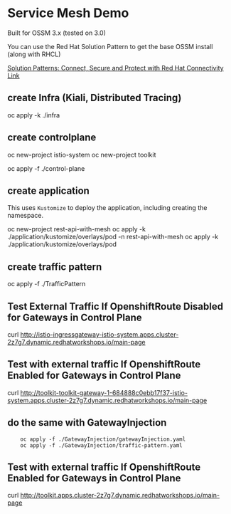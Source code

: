 # Service Mesh Demo

Built for OSSM 3.x (tested on 3.0)

You can use the Red Hat Solution Pattern to get the base OSSM install (along with RHCL)

[Solution Patterns: Connect, Secure and Protect with Red Hat Connectivity Link](https://www.solutionpatterns.io/soln-pattern-connectivity-link/solution-patter)

## create Infra (Kiali, Distributed Tracing)
oc apply -k ./infra

## create controlplane
oc new-project istio-system
oc new-project toolkit

oc apply -f ./control-plane

## create application
This uses `Kustomize` to deploy the application, including creating the namespace.

oc new-project rest-api-with-mesh
oc apply -k ./application/kustomize/overlays/pod -n rest-api-with-mesh
oc apply -k ./application/kustomize/overlays/pod

## create traffic pattern
oc apply -f ./TrafficPattern

## Test External Traffic If OpenshiftRoute Disabled for Gateways in Control Plane
curl http://istio-ingressgateway-istio-system.apps.cluster-2z7g7.dynamic.redhatworkshops.io/main-page

## Test with external traffic If OpenshiftRoute Enabled for Gateways in Control Plane
curl http://toolkit-toolkit-gateway-1-684888c0ebb17f37-istio-system.apps.cluster-2z7g7.dynamic.redhatworkshops.io/main-page

## do the same with GatewayInjection
``` 
    oc apply -f ./GatewayInjection/gatewayInjection.yaml
    oc apply -f ./GatewayInjection/traffic-pattern.yaml
```    

## Test with external traffic If OpenshiftRoute Enabled for Gateways in Control Plane
curl http://toolkit.apps.cluster-2z7g7.dynamic.redhatworkshops.io/main-page